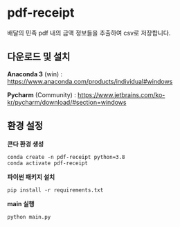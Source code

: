 # pdf-receipt
배달의 민족 pdf 내의 금액 정보들을 추출하여 csv로 저장합니다.

## 다운로드 및 설치
**Anaconda 3** (win)   : https://www.anaconda.com/products/individual#windows

**Pycharm** (Community) : https://www.jetbrains.com/ko-kr/pycharm/download/#section=windows


## 환경 설정
**콘다 환경 생성**
```
conda create -n pdf-receipt python=3.8
conda activate pdf-receipt
```

**파이썬 패키지 설치**
```
pip install -r requirements.txt
```

**main 실행**
```
python main.py
```
